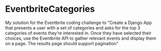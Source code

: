 # EventbriteCategories
My solution for the Eventbrite coding challenge to "Create a Django App that 
presents a user with a set of categories and asks for the top 3 categories of 
events they’re interested in. Once they have selected their choices, use the 
Eventbrite API to gather relevant events and display them on a page. The results 
page should support pagination"
